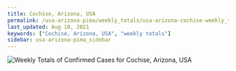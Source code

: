 ```yaml
---
title: Cochise, Arizona, USA
permalink: /usa-arizona-pima/weekly_totals/usa-arizona-cochise-weekly_totals.html
last_updated: Aug 10, 2021
keywords: ["Cochise, Arizona, USA", "weekly totals"]
sidebar: usa-arizona-pima_sidebar
---
```


![Weekly Totals of Confirmed Cases for Cochise, Arizona, USA](/covid_tracker/images/graphs/usa-arizona-cochise-weekly_totals_graph.png)
